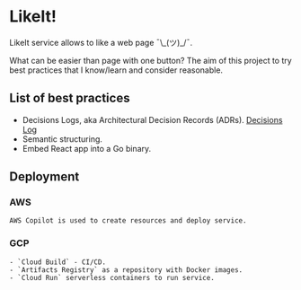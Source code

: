 # LikeIt!

LikeIt service allows to like a web page ¯\\\_(ツ)_/¯.

What can be easier than page with one button? The aim of this project to try best practices that I know/learn and consider reasonable.

## List of best practices

- Decisions Logs, aka Architectural Decision Records (ADRs). [Decisions Log](docs/decisions/0001-decisions-log.md)
- Semantic structuring.
- Embed React app into a Go binary.

## Deployment

### AWS
    AWS Copilot is used to create resources and deploy service.

### GCP
    - `Cloud Build` - CI/CD.
    - `Artifacts Registry` as a repository with Docker images.
    - `Cloud Run` serverless containers to run service.
